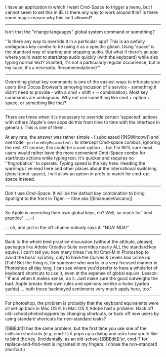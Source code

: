 

I have an application in which I want Cmd-Space to trigger a menu, but I cannot seem to set this in IB. Is there any way to work around this? Is there some magic reason why this isn't allowed?

----

Isn't that the "change languages" global system command or something?

''Is there any way to override it in a particular app? This is an awfully ambiguous key combo to be using it as a specific global. Using 'space' is the standard way of starting and stopping audio. But what if there's an app where you'd want to start/stop audio quickly (with the keyboard) while also typing normal text? Granted, it's not a particularly regular occurrence, but in my case, it's a necessity. Recommendations?''

----

Overriding global key commands is one of the easiest ways to infuriate your users (like Docoa Browser's annoying inclusion of a service - something it didn't need to provide - with a cmd + shift + ~ combination).  Most key commands are ambiguous.  Why not use something like cmd + option + space, or something like that?

----

There are times when it is necessary to override certain 'expected' actions with others (Apple's own apps do this from time to time with the interface in general). This is one of them.

At any rate, the answer was rather simple - I subclassed [[NSWindow]] and overrode <code>-performKeyEquivalent:</code> to intercept Cmd-space combos, ignoring the rest. Of course, this could be a user option ... but I'm 90% sure most users would rather have the more convenient Cmd-Space combo for start/stop actions while typing text. It's quicker and requires no ''fingrobatics'' to operate. Typing speed is the key here. Heeding the warnings I've read here and other places about the International switching global (cmd-space), I will allow an option in prefs to watch for  cmd-opt-space instead.

----

Don't use Cmd-Space. It will be the default key combination to bring Spotlight to the front in Tiger. -- l0ne aka [[EmanueleVulcano]]

----

So Apple is overriding their own global keys, eh? Well, so much for 'best practice' ... ;-)

... oh, and just in the off chance nobody says it, "NDA! NDA!"

----

Back to the whole best practice discussion (without the attitude, please), packages like Adobe Creative Suite overrides nearly ALL the standard key equivs. I can't tell you how many times I've hit Cmd-M in Photoshop to avoid the boss' scrutiny, only to have the Curves & Levels box come up. D'oh! But the thing is, for someone who works in a very focused manner in Photoshop all day long, I can see where you'd prefer to have a whole lot of keyboard shortcuts to use it, even at the expense of global equivs. Lesson: ''If and when it makes sense, do it. Just make sure the good outweighs the bad. Apple breaks their own rules and opinions are like a-holes (yadda yadda) ... both those hackneyed sentiments very much apply here, too.''

----
For photoshop, the problem is probably that the keyboard equivalents were all set up back in Mac OS 9.  In Mac OS X Adobe had a problem: Hack off old-school photoshoppers by changing shortcuts, or hack off new users by using standard shortcuts for non-standard tasks?

[[BBEdit]] has the same problem, but the first time you use one of the collision shortcuts (e.g. cmd-T) it pops up a dialog and asks how you'd like to bind the key.  (Incidentally, as an old-school [[BBEdit]]'er, cmd-T for replace-and-find-next is ingrained in my fingers.  I chose the non-standard shortcut.)